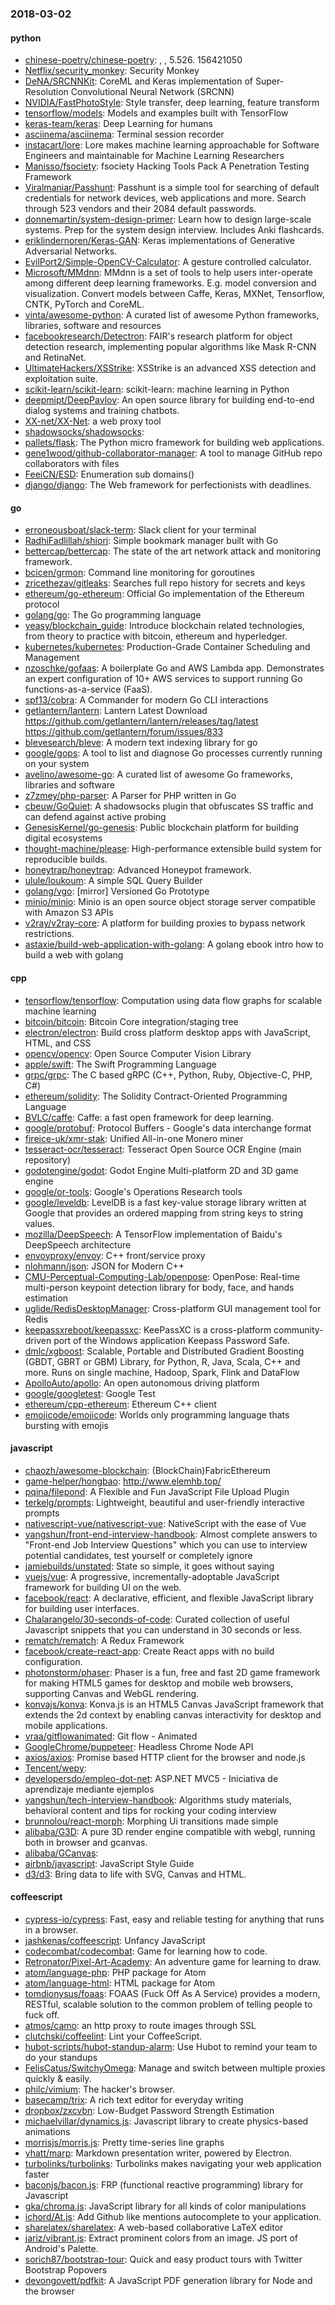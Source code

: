 ### 2018-03-02

#### python
* [chinese-poetry/chinese-poetry](https://github.com/chinese-poetry/chinese-poetry): , , 5.526. 156421050
* [Netflix/security_monkey](https://github.com/Netflix/security_monkey): Security Monkey
* [DeNA/SRCNNKit](https://github.com/DeNA/SRCNNKit): CoreML and Keras implementation of Super-Resolution Convolutional Neural Network (SRCNN)
* [NVIDIA/FastPhotoStyle](https://github.com/NVIDIA/FastPhotoStyle): Style transfer, deep learning, feature transform
* [tensorflow/models](https://github.com/tensorflow/models): Models and examples built with TensorFlow
* [keras-team/keras](https://github.com/keras-team/keras): Deep Learning for humans
* [asciinema/asciinema](https://github.com/asciinema/asciinema): Terminal session recorder 
* [instacart/lore](https://github.com/instacart/lore): Lore makes machine learning approachable for Software Engineers and maintainable for Machine Learning Researchers
* [Manisso/fsociety](https://github.com/Manisso/fsociety): fsociety Hacking Tools Pack  A Penetration Testing Framework
* [Viralmaniar/Passhunt](https://github.com/Viralmaniar/Passhunt): Passhunt is a simple tool for searching of default credentials for network devices, web applications and more. Search through 523 vendors and their 2084 default passwords.
* [donnemartin/system-design-primer](https://github.com/donnemartin/system-design-primer): Learn how to design large-scale systems. Prep for the system design interview. Includes Anki flashcards.
* [eriklindernoren/Keras-GAN](https://github.com/eriklindernoren/Keras-GAN): Keras implementations of Generative Adversarial Networks.
* [EvilPort2/Simple-OpenCV-Calculator](https://github.com/EvilPort2/Simple-OpenCV-Calculator): A gesture controlled calculator.
* [Microsoft/MMdnn](https://github.com/Microsoft/MMdnn): MMdnn is a set of tools to help users inter-operate among different deep learning frameworks. E.g. model conversion and visualization. Convert models between Caffe, Keras, MXNet, Tensorflow, CNTK, PyTorch and CoreML.
* [vinta/awesome-python](https://github.com/vinta/awesome-python): A curated list of awesome Python frameworks, libraries, software and resources
* [facebookresearch/Detectron](https://github.com/facebookresearch/Detectron): FAIR's research platform for object detection research, implementing popular algorithms like Mask R-CNN and RetinaNet.
* [UltimateHackers/XSStrike](https://github.com/UltimateHackers/XSStrike): XSStrike is an advanced XSS detection and exploitation suite.
* [scikit-learn/scikit-learn](https://github.com/scikit-learn/scikit-learn): scikit-learn: machine learning in Python
* [deepmipt/DeepPavlov](https://github.com/deepmipt/DeepPavlov): An open source library for building end-to-end dialog systems and training chatbots.
* [XX-net/XX-Net](https://github.com/XX-net/XX-Net): a web proxy tool
* [shadowsocks/shadowsocks](https://github.com/shadowsocks/shadowsocks): 
* [pallets/flask](https://github.com/pallets/flask): The Python micro framework for building web applications.
* [gene1wood/github-collaborator-manager](https://github.com/gene1wood/github-collaborator-manager): A tool to manage GitHub repo collaborators with files
* [FeeiCN/ESD](https://github.com/FeeiCN/ESD): Enumeration sub domains()
* [django/django](https://github.com/django/django): The Web framework for perfectionists with deadlines.

#### go
* [erroneousboat/slack-term](https://github.com/erroneousboat/slack-term): Slack client for your terminal
* [RadhiFadlillah/shiori](https://github.com/RadhiFadlillah/shiori): Simple bookmark manager built with Go
* [bettercap/bettercap](https://github.com/bettercap/bettercap): The state of the art network attack and monitoring framework.
* [bcicen/grmon](https://github.com/bcicen/grmon): Command line monitoring for goroutines
* [zricethezav/gitleaks](https://github.com/zricethezav/gitleaks): Searches full repo history for secrets and keys 
* [ethereum/go-ethereum](https://github.com/ethereum/go-ethereum): Official Go implementation of the Ethereum protocol
* [golang/go](https://github.com/golang/go): The Go programming language
* [yeasy/blockchain_guide](https://github.com/yeasy/blockchain_guide): Introduce blockchain related technologies, from theory to practice with bitcoin, ethereum and hyperledger.
* [kubernetes/kubernetes](https://github.com/kubernetes/kubernetes): Production-Grade Container Scheduling and Management
* [nzoschke/gofaas](https://github.com/nzoschke/gofaas): A boilerplate Go and AWS Lambda app. Demonstrates an expert configuration of 10+ AWS services to support running Go functions-as-a-service (FaaS).
* [spf13/cobra](https://github.com/spf13/cobra): A Commander for modern Go CLI interactions
* [getlantern/lantern](https://github.com/getlantern/lantern): Lantern Latest Download https://github.com/getlantern/lantern/releases/tag/latest  https://github.com/getlantern/forum/issues/833 
* [blevesearch/bleve](https://github.com/blevesearch/bleve): A modern text indexing library for go
* [google/gops](https://github.com/google/gops): A tool to list and diagnose Go processes currently running on your system
* [avelino/awesome-go](https://github.com/avelino/awesome-go): A curated list of awesome Go frameworks, libraries and software
* [z7zmey/php-parser](https://github.com/z7zmey/php-parser): A Parser for PHP written in Go
* [cbeuw/GoQuiet](https://github.com/cbeuw/GoQuiet): A shadowsocks plugin that obfuscates SS traffic and can defend against active probing
* [GenesisKernel/go-genesis](https://github.com/GenesisKernel/go-genesis): Public blockchain platform for building digital ecosystems
* [thought-machine/please](https://github.com/thought-machine/please): High-performance extensible build system for reproducible builds.
* [honeytrap/honeytrap](https://github.com/honeytrap/honeytrap): Advanced Honeypot framework.
* [ulule/loukoum](https://github.com/ulule/loukoum): A simple SQL Query Builder
* [golang/vgo](https://github.com/golang/vgo): [mirror] Versioned Go Prototype
* [minio/minio](https://github.com/minio/minio): Minio is an open source object storage server compatible with Amazon S3 APIs
* [v2ray/v2ray-core](https://github.com/v2ray/v2ray-core): A platform for building proxies to bypass network restrictions.
* [astaxie/build-web-application-with-golang](https://github.com/astaxie/build-web-application-with-golang): A golang ebook intro how to build a web with golang

#### cpp
* [tensorflow/tensorflow](https://github.com/tensorflow/tensorflow): Computation using data flow graphs for scalable machine learning
* [bitcoin/bitcoin](https://github.com/bitcoin/bitcoin): Bitcoin Core integration/staging tree
* [electron/electron](https://github.com/electron/electron): Build cross platform desktop apps with JavaScript, HTML, and CSS
* [opencv/opencv](https://github.com/opencv/opencv): Open Source Computer Vision Library
* [apple/swift](https://github.com/apple/swift): The Swift Programming Language
* [grpc/grpc](https://github.com/grpc/grpc): The C based gRPC (C++, Python, Ruby, Objective-C, PHP, C#)
* [ethereum/solidity](https://github.com/ethereum/solidity): The Solidity Contract-Oriented Programming Language
* [BVLC/caffe](https://github.com/BVLC/caffe): Caffe: a fast open framework for deep learning.
* [google/protobuf](https://github.com/google/protobuf): Protocol Buffers - Google's data interchange format
* [fireice-uk/xmr-stak](https://github.com/fireice-uk/xmr-stak): Unified All-in-one Monero miner
* [tesseract-ocr/tesseract](https://github.com/tesseract-ocr/tesseract): Tesseract Open Source OCR Engine (main repository)
* [godotengine/godot](https://github.com/godotengine/godot): Godot Engine  Multi-platform 2D and 3D game engine
* [google/or-tools](https://github.com/google/or-tools): Google's Operations Research tools
* [google/leveldb](https://github.com/google/leveldb): LevelDB is a fast key-value storage library written at Google that provides an ordered mapping from string keys to string values.
* [mozilla/DeepSpeech](https://github.com/mozilla/DeepSpeech): A TensorFlow implementation of Baidu's DeepSpeech architecture
* [envoyproxy/envoy](https://github.com/envoyproxy/envoy): C++ front/service proxy
* [nlohmann/json](https://github.com/nlohmann/json): JSON for Modern C++
* [CMU-Perceptual-Computing-Lab/openpose](https://github.com/CMU-Perceptual-Computing-Lab/openpose): OpenPose: Real-time multi-person keypoint detection library for body, face, and hands estimation
* [uglide/RedisDesktopManager](https://github.com/uglide/RedisDesktopManager):  Cross-platform GUI management tool for Redis
* [keepassxreboot/keepassxc](https://github.com/keepassxreboot/keepassxc): KeePassXC is a cross-platform community-driven port of the Windows application Keepass Password Safe.
* [dmlc/xgboost](https://github.com/dmlc/xgboost): Scalable, Portable and Distributed Gradient Boosting (GBDT, GBRT or GBM) Library, for Python, R, Java, Scala, C++ and more. Runs on single machine, Hadoop, Spark, Flink and DataFlow
* [ApolloAuto/apollo](https://github.com/ApolloAuto/apollo): An open autonomous driving platform
* [google/googletest](https://github.com/google/googletest): Google Test
* [ethereum/cpp-ethereum](https://github.com/ethereum/cpp-ethereum): Ethereum C++ client
* [emojicode/emojicode](https://github.com/emojicode/emojicode):  Worlds only programming language thats bursting with emojis

#### javascript
* [chaozh/awesome-blockchain](https://github.com/chaozh/awesome-blockchain): (BlockChain)FabricEthereum
* [game-helper/hongbao](https://github.com/game-helper/hongbao):   http://www.elemhb.top/
* [pqina/filepond](https://github.com/pqina/filepond):  A Flexible and Fun JavaScript File Upload Plugin
* [terkelg/prompts](https://github.com/terkelg/prompts): Lightweight, beautiful and user-friendly interactive prompts
* [nativescript-vue/nativescript-vue](https://github.com/nativescript-vue/nativescript-vue): NativeScript with the ease of Vue
* [yangshun/front-end-interview-handbook](https://github.com/yangshun/front-end-interview-handbook):  Almost complete answers to "Front-end Job Interview Questions" which you can use to interview potential candidates, test yourself or completely ignore
* [jamiebuilds/unstated](https://github.com/jamiebuilds/unstated): State so simple, it goes without saying
* [vuejs/vue](https://github.com/vuejs/vue):  A progressive, incrementally-adoptable JavaScript framework for building UI on the web.
* [facebook/react](https://github.com/facebook/react): A declarative, efficient, and flexible JavaScript library for building user interfaces.
* [Chalarangelo/30-seconds-of-code](https://github.com/Chalarangelo/30-seconds-of-code): Curated collection of useful Javascript snippets that you can understand in 30 seconds or less.
* [rematch/rematch](https://github.com/rematch/rematch): A Redux Framework
* [facebook/create-react-app](https://github.com/facebook/create-react-app): Create React apps with no build configuration.
* [photonstorm/phaser](https://github.com/photonstorm/phaser): Phaser is a fun, free and fast 2D game framework for making HTML5 games for desktop and mobile web browsers, supporting Canvas and WebGL rendering.
* [konvajs/konva](https://github.com/konvajs/konva): Konva.js is an HTML5 Canvas JavaScript framework that extends the 2d context by enabling canvas interactivity for desktop and mobile applications.
* [vraa/gitflowanimated](https://github.com/vraa/gitflowanimated): Git flow - Animated
* [GoogleChrome/puppeteer](https://github.com/GoogleChrome/puppeteer): Headless Chrome Node API
* [axios/axios](https://github.com/axios/axios): Promise based HTTP client for the browser and node.js
* [Tencent/wepy](https://github.com/Tencent/wepy): 
* [developersdo/empleo-dot-net](https://github.com/developersdo/empleo-dot-net): ASP.NET MVC5 - Iniciativa de aprendizaje mediante ejemplos
* [yangshun/tech-interview-handbook](https://github.com/yangshun/tech-interview-handbook):  Algorithms study materials, behavioral content and tips for rocking your coding interview
* [brunnolou/react-morph](https://github.com/brunnolou/react-morph): Morphing Ui transitions made simple
* [alibaba/G3D](https://github.com/alibaba/G3D): A pure 3D render engine compatible with webgl, running both in browser and gcanvas.
* [alibaba/GCanvas](https://github.com/alibaba/GCanvas): 
* [airbnb/javascript](https://github.com/airbnb/javascript): JavaScript Style Guide
* [d3/d3](https://github.com/d3/d3): Bring data to life with SVG, Canvas and HTML. 

#### coffeescript
* [cypress-io/cypress](https://github.com/cypress-io/cypress): Fast, easy and reliable testing for anything that runs in a browser.
* [jashkenas/coffeescript](https://github.com/jashkenas/coffeescript): Unfancy JavaScript
* [codecombat/codecombat](https://github.com/codecombat/codecombat): Game for learning how to code.
* [Retronator/Pixel-Art-Academy](https://github.com/Retronator/Pixel-Art-Academy): An adventure game for learning to draw.
* [atom/language-php](https://github.com/atom/language-php): PHP package for Atom
* [atom/language-html](https://github.com/atom/language-html): HTML package for Atom
* [tomdionysus/foaas](https://github.com/tomdionysus/foaas): FOAAS (Fuck Off As A Service) provides a modern, RESTful, scalable solution to the common problem of telling people to fuck off.
* [atmos/camo](https://github.com/atmos/camo):  an http proxy to route images through SSL
* [clutchski/coffeelint](https://github.com/clutchski/coffeelint): Lint your CoffeeScript.
* [hubot-scripts/hubot-standup-alarm](https://github.com/hubot-scripts/hubot-standup-alarm): Use Hubot to remind your team to do your standups
* [FelisCatus/SwitchyOmega](https://github.com/FelisCatus/SwitchyOmega): Manage and switch between multiple proxies quickly & easily.
* [philc/vimium](https://github.com/philc/vimium): The hacker's browser.
* [basecamp/trix](https://github.com/basecamp/trix): A rich text editor for everyday writing
* [dropbox/zxcvbn](https://github.com/dropbox/zxcvbn): Low-Budget Password Strength Estimation
* [michaelvillar/dynamics.js](https://github.com/michaelvillar/dynamics.js): Javascript library to create physics-based animations
* [morrisjs/morris.js](https://github.com/morrisjs/morris.js): Pretty time-series line graphs
* [yhatt/marp](https://github.com/yhatt/marp): Markdown presentation writer, powered by Electron.
* [turbolinks/turbolinks](https://github.com/turbolinks/turbolinks): Turbolinks makes navigating your web application faster
* [baconjs/bacon.js](https://github.com/baconjs/bacon.js): FRP (functional reactive programming) library for Javascript
* [gka/chroma.js](https://github.com/gka/chroma.js): JavaScript library for all kinds of color manipulations
* [ichord/At.js](https://github.com/ichord/At.js): Add Github like mentions autocomplete to your application.
* [sharelatex/sharelatex](https://github.com/sharelatex/sharelatex): A web-based collaborative LaTeX editor
* [jariz/vibrant.js](https://github.com/jariz/vibrant.js): Extract prominent colors from an image. JS port of Android's Palette.
* [sorich87/bootstrap-tour](https://github.com/sorich87/bootstrap-tour): Quick and easy product tours with Twitter Bootstrap Popovers
* [devongovett/pdfkit](https://github.com/devongovett/pdfkit): A JavaScript PDF generation library for Node and the browser
